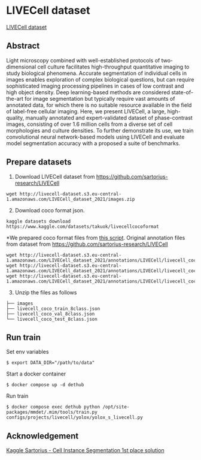 # LIVECell dataset

[LIVECell dataset](https://sartorius-research.github.io/LIVECell/)

## Abstract

Light microscopy combined with well-established protocols of two-dimensional cell culture facilitates high-throughput quantitative imaging to study biological phenomena. Accurate segmentation of individual cells in images enables exploration of
complex biological questions, but can require sophisticated imaging processing pipelines in cases of low contrast and high
object density. Deep learning-based methods are considered state-of-the-art for image segmentation but typically require vast
amounts of annotated data, for which there is no suitable resource available in the field of label-free cellular imaging. Here, we
present LIVECell, a large, high-quality, manually annotated and expert-validated dataset of phase-contrast images, consisting
of over 1.6 million cells from a diverse set of cell morphologies and culture densities. To further demonstrate its use, we train
convolutional neural network-based models using LIVECell and evaluate model segmentation accuracy with a proposed a suite
of benchmarks.

## Prepare datasets

1. Download LIVECell dataset from https://github.com/sartorius-research/LIVECell

```
wget http://livecell-dataset.s3.eu-central-1.amazonaws.com/LIVECell_dataset_2021/images.zip
```

2. Download coco format json.

```
kaggle datasets download https://www.kaggle.com/datasets/takuok/livecellcocoformat
```

\*We prepared coco format files from [this script](../../../tools/dataset_converters/prepare_livecell.py).
Original annotation files from dataset from https://github.com/sartorius-research/LIVECell

```
wget http://livecell-dataset.s3.eu-central-1.amazonaws.com/LIVECell_dataset_2021/annotations/LIVECell/livecell_coco_train.json
wget http://livecell-dataset.s3.eu-central-1.amazonaws.com/LIVECell_dataset_2021/annotations/LIVECell/livecell_coco_val.json
wget http://livecell-dataset.s3.eu-central-1.amazonaws.com/LIVECell_dataset_2021/annotations/LIVECell/livecell_coco_test.json
```

3. Unzip the files as follows

```
├── images
├── livecell_coco_train_8class.json
├── livecell_coco_val_8class.json
└── livecell_coco_test_8class.json
```

## Run train

Set env variables

```
$ export DATA_DIR="/path/to/data"
```

Start a docker container

```
$ docker compose up -d dethub
```

Run train

```
$ docker compose exec dethub python /opt/site-packages/mmdet/.mim/tools/train.py configs/projects/livecell/yolox/yolox_s_livecell.py
```

## Acknowledgement

[Kaggle Sartorius - Cell Instance Segmentation 1st place solution](https://github.com/tascj/kaggle-sartorius-cell-instance-segmentation-solution)
